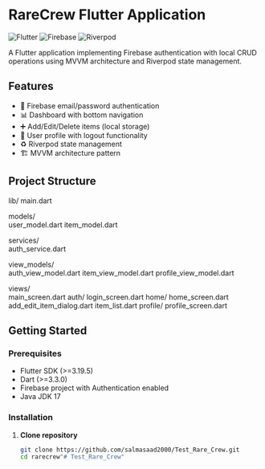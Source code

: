 # RareCrew Flutter Application

![Flutter](https://img.shields.io/badge/Flutter-3.19.5-blue)
![Firebase](https://img.shields.io/badge/Firebase-Cloud_Auth-orange)
![Riverpod](https://img.shields.io/badge/State_Management-Riverpod-green)

A Flutter application implementing Firebase authentication with local CRUD operations using MVVM architecture and Riverpod state management.

## Features

- 🔐 Firebase email/password authentication
- 📊 Dashboard with bottom navigation
- ➕ Add/Edit/Delete items (local storage)
- 👤 User profile with logout functionality
- ♻️ Riverpod state management
- 🏗️ MVVM architecture pattern

## Project Structure
lib/
main.dart

models/                         
user_model.dart
item_model.dart

services/                        
auth_service.dart

view_models/                    
auth_view_model.dart
item_view_model.dart
profile_view_model.dart

views/                           
main_screen.dart
auth/
login_screen.dart
home/
home_screen.dart
add_edit_item_dialog.dart
item_list.dart
profile/
profile_screen.dart

## Getting Started

### Prerequisites

- Flutter SDK (>=3.19.5)
- Dart (>=3.3.0)
- Firebase project with Authentication enabled
- Java JDK 17

### Installation

1. **Clone repository**
   ```bash
   git clone https://github.com/salmasaad2000/Test_Rare_Crew.git
   cd rarecrew"# Test_Rare_Crew" 
